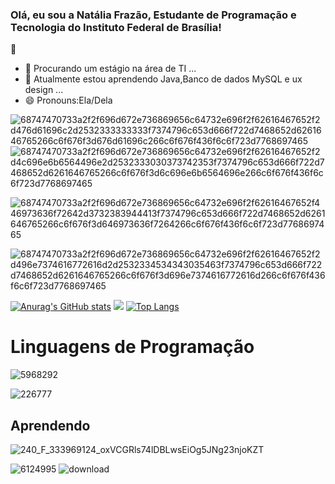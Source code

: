 ### Olá, eu sou a Natália Frazão, Estudante de Programação e Tecnologia do Instituto Federal de Brasília!
 👋



- 🔭 Procurando um estágio na área de TI ...
- 🌱 Atualmente estou aprendendo Java,Banco de dados MySQL e ux design ...
- 😄 Pronouns:Ela/Dela

![68747470733a2f2f696d672e736869656c64732e696f2f62616467652f2d476d61696c2d2532333333333f7374796c653d666f722d7468652d6261646765266c6f676f3d676d61696c266c6f676f436f6c6f723d7768697465](https://user-images.githubusercontent.com/110553454/202836905-c7948a79-1abc-45bb-be64-94f6c854b924.svg)
![68747470733a2f2f696d672e736869656c64732e696f2f62616467652f2d4c696e6b6564496e2d2532333030373742353f7374796c653d666f722d7468652d6261646765266c6f676f3d6c696e6b6564696e266c6f676f436f6c6f723d7768697465](https://user-images.githubusercontent.com/110553454/202836960-1d0a9fbd-6cab-480a-b2c6-4d89d710ee14.svg)

![68747470733a2f2f696d672e736869656c64732e696f2f62616467652f446973636f72642d3732383944413f7374796c653d666f722d7468652d6261646765266c6f676f3d646973636f7264266c6f676f436f6c6f723d7768697465](https://user-images.githubusercontent.com/110553454/202837012-c8d22f55-f28c-4b74-950d-39933844088b.svg)

![68747470733a2f2f696d672e736869656c64732e696f2f62616467652f2d496e7374616772616d2d2532334534343035463f7374796c653d666f722d7468652d6261646765266c6f676f3d696e7374616772616d266c6f676f436f6c6f723d7768697465](https://user-images.githubusercontent.com/110553454/202836926-415f0d60-0739-4e13-9616-4fab939bed84.svg)

[![Anurag's GitHub stats](https://github-readme-stats.vercel.app/api?username=nataliacunhafrazao-b)](https://github.com//github-readme-stats)
<picture>
<source 
  srcset="https://github-readme-stats.vercel.app/api?username=nataliacunhafrazao-b&show_icons=true&theme=2f80ed"
  media="(prefers-color-scheme: dracula)"
/>
<source
  srcset="https://github-readme-stats.vercel.app/api?username=nataliacunhafrazao-b&show_icons=true"
  media="(prefers-color-scheme: light), (prefers-color-scheme: no-preference)"
/>
<img src="https://github-readme-stats.vercel.app/api?username=nataliacunhafrazao-b&show_icons=true" />
</picture>
[![Top Langs](https://github-readme-stats.vercel.app/api/top-langs/?username=nataliacunhafrazao-b)](https://github.com/nataliacunhafrazao-b/github-readme-stats)


<h1>Linguagens de Programação</h1>


![5968292](https://user-images.githubusercontent.com/110553454/202836325-4ef9c122-6065-44af-a18b-752f9fac910a.png)

![226777](https://user-images.githubusercontent.com/110553454/202836346-fdcd0684-9ad0-416b-a338-2a99eb6027ea.png)

<h2>Aprendendo</h2>

![240_F_333969124_oxVCGRls74lDBLwsEiOg5JNg23njoKZT](https://user-images.githubusercontent.com/110553454/202836748-01110dd0-1416-4932-ac0a-5583fc003888.jpg)

![6124995](https://user-images.githubusercontent.com/110553454/202836794-e005f16d-8e3a-4e47-a20d-90d4e8b2b5f0.png)
![download](https://user-images.githubusercontent.com/110553454/202837172-bf7f760e-3baf-4aa1-80f3-1791548bfbb2.png)
